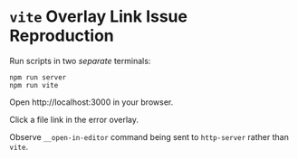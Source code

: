# `vite` Overlay Link Issue Reproduction

Run scripts in two *separate* terminals:

```shell
npm run server
npm run vite
```

Open http://localhost:3000 in your browser.

Click a file link in the error overlay.

Observe `__open-in-editor` command being sent to `http-server` rather than `vite`.
